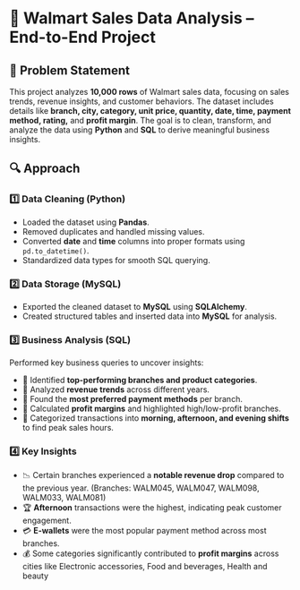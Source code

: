 # 🛒 Walmart Sales Data Analysis – End-to-End Project  

## 📌 Problem Statement  
This project analyzes **10,000 rows** of Walmart sales data, focusing on sales trends, revenue insights, and customer behaviors. The dataset includes details like **branch, city, category, unit price, quantity, date, time, payment method, rating,** and **profit margin**. The goal is to clean, transform, and analyze the data using **Python** and **SQL** to derive meaningful business insights.  

## 🔍 Approach  

### 1️⃣ Data Cleaning (Python)  
- Loaded the dataset using **Pandas**.  
- Removed duplicates and handled missing values.  
- Converted **date** and **time** columns into proper formats using `pd.to_datetime()`.  
- Standardized data types for smooth SQL querying.

### 2️⃣ Data Storage (MySQL)  
- Exported the cleaned dataset to **MySQL** using **SQLAlchemy**.  
- Created structured tables and inserted data into **MySQL** for analysis.  

### 3️⃣ Business Analysis (SQL)  
Performed key business queries to uncover insights:  
- 🔸 Identified **top-performing branches and product categories**.  
- 🔸 Analyzed **revenue trends** across different years.  
- 🔸 Found the **most preferred payment methods** per branch.  
- 🔸 Calculated **profit margins** and highlighted high/low-profit branches.  
- 🔸 Categorized transactions into **morning, afternoon, and evening shifts** to find peak sales hours.

### 4️⃣ Key Insights  
- 📉 Certain branches experienced a **notable revenue drop** compared to the previous year. (Branches: WALM045, WALM047, WALM098, WALM033, WALM081)
- 🏆 **Afternoon** transactions were the highest, indicating peak customer engagement.  
- 💳 **E-wallets** were the most popular payment method across most branches.  
- 💰 Some categories significantly contributed to **profit margins** across cities like Electronic accessories, Food and beverages, Health and beauty


